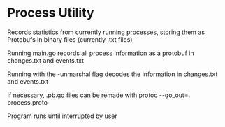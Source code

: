 # Process Utility

Records statistics from currently running processes, storing them as Protobufs in binary files (currently .txt files)

Running main.go records all process information as a protobuf in changes.txt and events.txt

Running with the -unmarshal flag decodes the information in changes.txt and events.txt

If necessary, .pb.go files can be remade with protoc --go_out=. process.proto

Program runs until interrupted by user



